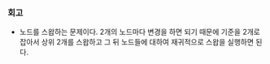 ### 회고
- 노드를 스왑하는 문제이다. 2개의 노드마다 변경을 하면 되기 때문에 기준을 2개로 잡아서 상위 2개를 스왑하고 그 뒤 노드들에 대하여 재귀적으로 스왑을 실행하면 된다.